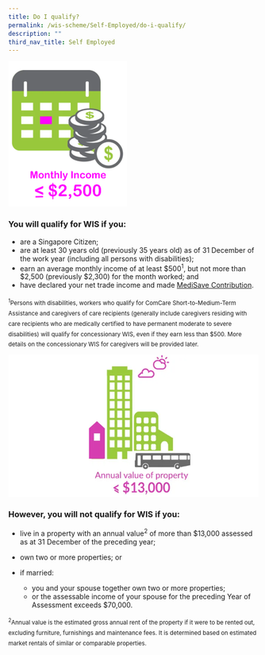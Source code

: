 ```yaml
---
title: Do I qualify?
permalink: /wis-scheme/Self-Employed/do-i-qualify/
description: ""
third_nav_title: Self Employed
---
```

<img class="Icon" src="/images/WIS%20Scheme/WIS2023.png" align="centre">

### You will qualify for WIS if you:
* are a Singapore Citizen;
* are at least 30 years old (previously 35 years old) as of 31 December of the work year (including all persons with disabilities);
* earn an average monthly income of at least $500<sup>1</sup>, but not more than $2,500 (previously $2,300) for the month worked; and
* have declared your net trade income and made [MediSave Contribution](https://www.workfare.gov.sg/wis-scheme/Self-Employed/what-must-i-do/).

<sub><sup>1</sup>Persons with disabilities, workers who qualify for ComCare Short-to-Medium-Term Assistance and caregivers of care recipients (generally include caregivers residing with care recipients who are medically certified to have permanent moderate to severe disabilities) will qualify for concessionary WIS, even if they earn less than $500. More details on the concessionary WIS for caregivers will be provided later.</sub>

![annual value](/images/WIS%20Scheme/WIS3.png)

### However, you will **not** qualify for WIS if you:
* live in a property with an annual value<sup>2</sup> of more than $13,000 assessed as at 31 December of the preceding year;

* own two or more properties; or

 * if married: 
   * you and your spouse together own two or more properties; 
   * or the assessable income of your spouse for the preceding Year of Assessment exceeds $70,000.

<sub><sup>2</sup>Annual value is the estimated gross annual rent of the property if it were to be rented out, excluding furniture, furnishings and maintenance fees. It is determined based on estimated market rentals of similar or comparable properties.</sub>

<style>
	img.Icon {
  height: 47.5%;
  width: 47.5%;
}
	</style>